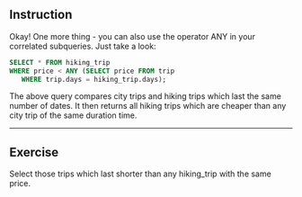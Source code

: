## Instruction
Okay! One more thing - you can also use the operator ANY in your correlated subqueries. Just take a look:

```SQL
SELECT * FROM hiking_trip 
WHERE price < ANY (SELECT price FROM trip 
   WHERE trip.days = hiking_trip.days);
```

The above query compares city trips and hiking trips which last the same number of dates. It then returns all hiking trips which are cheaper than any city trip of the same duration time.

---
## Exercise
Select those trips which last shorter than any hiking_trip with the same price.
